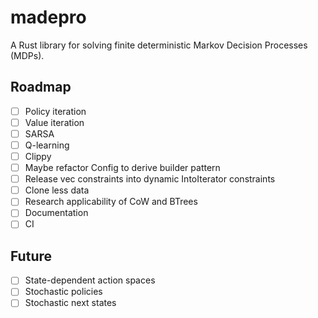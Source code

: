 # madepro

A Rust library for solving finite deterministic Markov Decision Processes (MDPs).

## Roadmap

- [ ] Policy iteration
- [ ] Value iteration
- [ ] SARSA
- [ ] Q-learning
- [ ] Clippy
- [ ] Maybe refactor Config to derive builder pattern
- [ ] Release vec constraints into dynamic IntoIterator constraints
- [ ] Clone less data
- [ ] Research applicability of CoW and BTrees
- [ ] Documentation
- [ ] CI

## Future

- [ ] State-dependent action spaces
- [ ] Stochastic policies
- [ ] Stochastic next states
